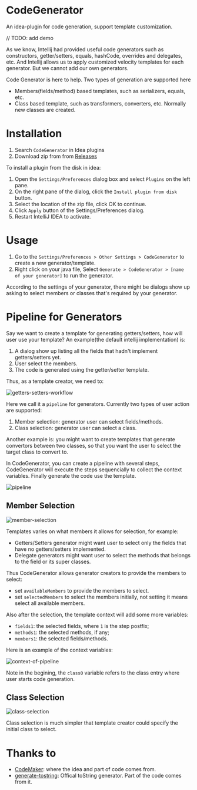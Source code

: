 # CodeGenerator
An idea-plugin for code generation, support template customization.

// TODO: add demo

As we know, Intellij had provided useful code generators such as constructors,
getter/setters, equals, hashCode, overrides and delegates, etc. And Intellij
allows us to apply customized velocity templates for each generator. But we
cannot add our own generators.

Code Generator is here to help. Two types of generation are supported here
- Members(fields/method) based templates, such as serializers, equals, etc.
- Class based template, such as transformers, converters, etc. Normally new classes are created.

# Installation

1. Search `CodeGenerator` in Idea plugins
2. Download zip from from [Releases](https://github.com/lotabout/CodeGenerator/releases)

To install a plugin from the disk in idea:

1. Open the `Settings/Preferences` dialog box and select `Plugins` on the left pane.
2. On the right pane of the dialog, click the `Install plugin from disk` button.
3. Select the location of the zip file, click OK to continue.
4. Click `Apply` button of the Settings/Preferences dialog.
5. Restart IntelliJ IDEA to activate.

# Usage

1. Go to the `Settings/Preferences > Other Settings > CodeGenerator` to
   create a new generator/template.
2. Right click on your java file, Select `Generate > CodeGenerator > [name of
   your generator]` to run the generator.

According to the settings of your generator, there might be dialogs show up
asking to select members or classes that's required by your generator.

# Pipeline for Generators

Say we want to create a template for generating getters/setters, how will user
use your template? An example(the default intellij implementation) is:

1. A dialog show up listing all the fields that hadn't implement
   getters/setters yet.
2. User select the members.
3. The code is generated using the getter/setter template.

Thus, as a template creator, we need to:

![getters-setters-workflow](https://user-images.githubusercontent.com/1527040/31721488-23332b7a-b3df-11e7-883f-cac8e2be45a5.png)

Here we call it a `pipeline` for generators. Currently two types of user
action are supported:

1. Member selection: generator user can select fields/methods.
2. Class selection: generator user can select a class.

Another example is: you might want to create templates that generate
convertors between two classes, so that you want the user to select the target
class to convert to.

In CodeGenerator, you can create a pipeline with several steps, CodeGenerator
will execute the steps sequencially to collect the context variables. Finally
generate the code use the template.

![pipeline](https://user-images.githubusercontent.com/1527040/31721412-e9efcc38-b3de-11e7-99cd-44e3dd37b947.png)

## Member Selection

![member-selection](https://user-images.githubusercontent.com/1527040/31722083-c48779e4-b3e0-11e7-8441-a53a1b76de5d.png)

Templates varies on what members it allows for selection, for example:

- Getters/Setters generator might want user to select only the fields that
    have no getters/setters implemented.
- Delegate generators might want user to select the methods that belongs to
    the field or its super classes.

Thus CodeGenerator allows generator creators to provide the members to select:

- set `availableMembers` to provide the members to select.
- set `selectedMembers` to select the members initially, not setting it means
    select all available members.

Also after the selection, the template context will add some more variables:

- `fields1`: the selected fields, where `1` is the step postfix;
- `methods1`: the selected methods, if any;
- `members1`: the selected fields/methods.

Here is an example of the context variables:

![context-of-pipeline](https://user-images.githubusercontent.com/1527040/31721898-3629df8e-b3e0-11e7-8ac2-ca75680356cd.png)

Note in the begining, the `class0` variable refers to the class entry where
user starts code generation.

## Class Selection

![class-selection](https://user-images.githubusercontent.com/1527040/31723071-77492986-b3e3-11e7-8408-3735957fa8d9.png)

Class selection is much simpler that template creator could specify the
initial class to select.

# Thanks to
- [CodeMaker](https://raw.githubusercontent.com/x-hansong/CodeMaker): where
    the idea and part of code comes from.
- [generate-tostring](https://github.com/JetBrains/intellij-community/tree/master/plugins/generate-tostring):
  Offical toString generator. Part of the code comes from it.

